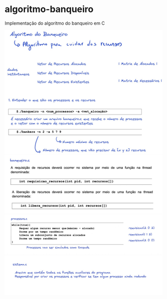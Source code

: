 # algoritmo-banqueiro
Implementação do algoritmo do banqueiro em C

![Banqueiro 1](/assets/banqueiro1.jpeg)
![Banqueiro 2](/assets/banqueiro2.jpeg)
![Banqueiro 3](/assets/banqueiro3.jpeg)
![Banqueiro 4](/assets/banqueiro4.jpeg)